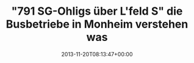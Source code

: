 ---
retweeted: false
source: <a href="http://twitter.com/download/android" rel="nofollow">Twitter for Android</a>
entities:
  hashtags: []
  symbols: []
  user_mentions: []
  urls: []
display_text_range:
- '0'
- '97'
favorite_count: '0'
id_str: '403073676272480256'
truncated: false
retweet_count: '0'
id: '403073676272480256'
created_at: Wed Nov 20 08:13:47 +0000 2013
favorited: false
full_text: "\"791 SG-Ohligs über L'feld S\" \n\ndie Busbetriebe in Monheim verstehen
  was von Irrelevanzreduktion."
lang: de
tags:
- pesos/twitter
date: '2013-11-20T08:13:47+00:00'
src: https://twitter.com/bascht/status/403073676272480256
original_url: https://twitter.com/bascht/status/403073676272480256
type: twitter_tweet
text: "\"791 SG-Ohligs über L'feld S\" \n\ndie Busbetriebe in Monheim verstehen was
  von Irrelevanzreduktion."
title: "\"791 SG-Ohligs über L'feld S\" \ndie Busbetriebe in Monheim verstehen was"

---